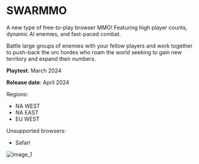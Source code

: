 # SWARMMO

A new type of free-to-play browser MMO! Featuring high player counts, dynamic AI enemies, and fast-paced combat. 

Battle large groups of enemies with your fellow players and work together to push-back the orc hordes who roam the world seeking to gain new territory and expand their numbers. 






**Playtest**: March 2024

**Release date**: April 2024

Regions:

- NA WEST
- NA EAST
- EU WEST


Unsupported browsers:
- Safari





![image_1](https://github.com/mikhmha/SWARMMO/assets/75456828/de69cda4-665a-4762-85eb-77221634d586)

